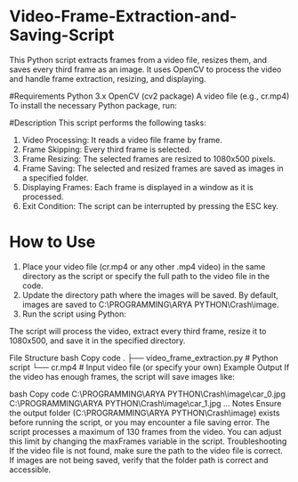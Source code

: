 # Video-Frame-Extraction-and-Saving-Script
This Python script extracts frames from a video file, resizes them, and saves every third frame as an image. It uses OpenCV to process the video and handle frame extraction, resizing, and displaying.

#Requirements
Python 3.x
OpenCV (cv2 package)
A video file (e.g., cr.mp4)
To install the necessary Python package, run:

#Description
This script performs the following tasks:

1) Video Processing: It reads a video file frame by frame.
2) Frame Skipping: Every third frame is selected.
3) Frame Resizing: The selected frames are resized to 1080x500 pixels.
4) Frame Saving: The selected and resized frames are saved as images in a specified folder.
5) Displaying Frames: Each frame is displayed in a window as it is processed.
6) Exit Condition: The script can be interrupted by pressing the ESC key.

# How to Use
1) Place your video file (cr.mp4 or any other .mp4 video) in the same directory as the script or specify the full path to the video file in the code.
2) Update the directory path where the images will be saved. By default, images are saved to C:\PROGRAMMING\ARYA PYTHON\Crash\image\.
3) Run the script using Python:

The script will process the video, extract every third frame, resize it to 1080x500, and save it in the specified directory.

File Structure
bash
Copy code
.
├── video_frame_extraction.py   # Python script
└── cr.mp4                      # Input video file (or specify your own)
Example Output
If the video has enough frames, the script will save images like:

bash
Copy code
C:\PROGRAMMING\ARYA PYTHON\Crash\image\car_0.jpg
C:\PROGRAMMING\ARYA PYTHON\Crash\image\car_1.jpg
...
Notes
Ensure the output folder (C:\PROGRAMMING\ARYA PYTHON\Crash\image\) exists before running the script, or you may encounter a file saving error.
The script processes a maximum of 130 frames from the video. You can adjust this limit by changing the maxFrames variable in the script.
Troubleshooting
If the video file is not found, make sure the path to the video file is correct.
If images are not being saved, verify that the folder path is correct and accessible.

